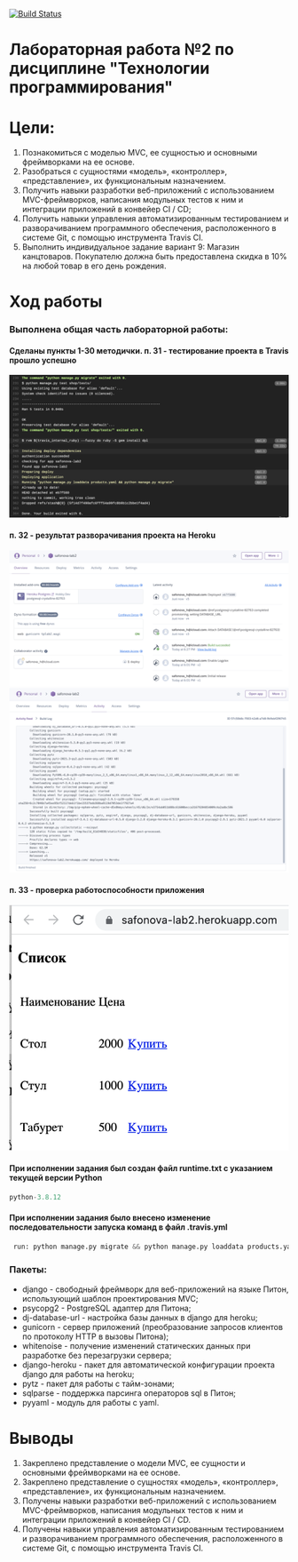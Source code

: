 [![Build Status](https://app.travis-ci.com/ElenaSafonova/PTLab2.svg?branch=master)](https://app.travis-ci.com/ElenaSafonova/PTLab2)
# Лабораторная работа №2 по дисциплине "Технологии программирования"
# Цели:
1. Познакомиться c моделью MVC, ее сущностью и основными фреймворками на ее основе.
2. Разобраться с сущностями «модель», «контроллер», «представление», их функциональным
назначением.
3. Получить навыки разработки веб-приложений с использованием MVC-фреймворков, написания
модульных тестов к ним и интеграции приложений в конвейер CI / CD;
4. Получить навыки управления автоматизированным тестированием и разворачиванием
программного обеспечения, расположенного в системе Git, с помощью инструмента Travis CI.
5. Выполнить индивидуальное задание вариант 9: Магазин канцтоваров. Покупателю должна быть предоставлена скидка в 10% на любой товар в его день рождения.
# Ход работы
### Выполнена общая часть лабораторной работы:
#### Сделаны пункты 1-30 методички. п. 31 - тестирование проекта в Travis прошло успешно
![travis](/reports/travis.png)
#### п. 32 - результат разворачивания проекта на Heroku
![heroku](/reports/heroku.png)
![log](/reports/log.png)
#### п. 33 - проверка работоспособности приложения
![app](/reports/app.png)
#### При исполнении задания был создан файл runtime.txt с указанием текущей версии Python 
```python
python-3.8.12
```
#### При исполнении задания было внесено изменение последовательности запуска команд в файл .travis.yml 
```python
 run: python manage.py migrate && python manage.py loaddata products.yaml 
```
### Пакеты:
- django - свободный фреймворк для веб-приложений на языке Питон, использующий шаблон проектирования MVC;
- psycopg2 -  PostgreSQL адаптер для Питона;
- dj-database-url - настройка базы данных в django для heroku;
- gunicorn - сервер приложений (преобразование запросов клиентов по протоколу HTTP в вызовы Питона);
- whitenoise - получение изменений статических данных при разработке без перезагрузки сервера;
- django-heroku - пакет для автоматической конфигурации проекта django для работы на heroku;
- pytz - пакет для работы с тайм-зонами;
- sqlparse - поддержка парсинга операторов sql в Питон;
- pyyaml - модуль для работы с yaml.
# Выводы
1. Закреплено представление о модели MVC, ее сущности и основными фреймворками на ее основе.
2. Закреплено представление о сущностях «модель», «контроллер», «представление», их функциональным назначением.
3. Получены навыки разработки веб-приложений с использованием MVC-фреймворков, написания модульных тестов к ним и интеграции приложений в конвейер CI / CD.
4. Получены навыки управления автоматизированным тестированием и разворачиванием
программного обеспечения, расположенного в системе Git, с помощью инструмента Travis CI.
